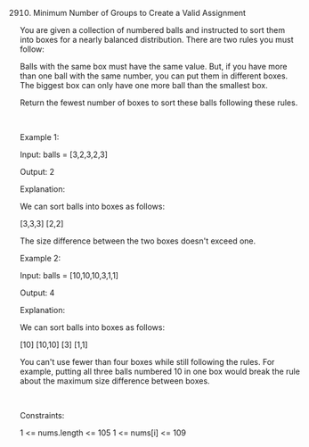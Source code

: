 2910. Minimum Number of Groups to Create a Valid Assignment

You are given a collection of numbered balls and instructed to sort them into boxes for a nearly balanced distribution. There are two rules you must follow:

Balls with the same box must have the same value. But, if you have more than one ball with the same number, you can put them in different boxes.
The biggest box can only have one more ball than the smallest box.

​Return the fewest number of boxes to sort these balls following these rules.

 

Example 1:

Input: balls = [3,2,3,2,3]

Output: 2

Explanation:

We can sort balls into boxes as follows:

[3,3,3]
[2,2]

The size difference between the two boxes doesn't exceed one.

Example 2:

Input: balls = [10,10,10,3,1,1]

Output: 4

Explanation:

We can sort balls into boxes as follows:

[10]
[10,10]
[3]
[1,1]

You can't use fewer than four boxes while still following the rules. For example, putting all three balls numbered 10 in one box would break the rule about the maximum size difference between boxes.

 

Constraints:

1 <= nums.length <= 105
1 <= nums[i] <= 109